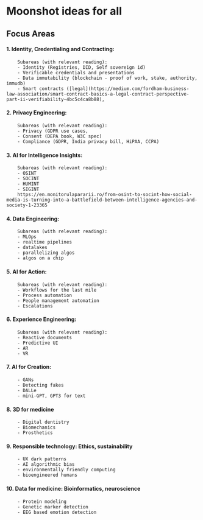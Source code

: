 # Moonshot ideas for all

## Focus Areas 


#### 1. Identity, Credentialing and Contracting: 
        
        Subareas (with relevant reading):
        - Identity (Registries, DID, Self sovereign id)
        - Verificable credentials and presentations
        - Data immutability (blockchain - proof of work, stake, authority, immudb)
        - Smart contracts ([legal](https://medium.com/fordham-business-law-association/smart-contract-basics-a-legal-contract-perspective-part-ii-verifiability-4bc5c4ca8b88), 
        

#### 2. Privacy Engineering: 
        
        Subareas (with relevant reading): 
        - Privacy (GDPR use cases, 
        - Consent (DEPA book, W3C spec)
        - Compliance (GDPR, India privacy bill, HiPAA, CCPA)
        
#### 3. AI for Intelligence Insights: 

        Subareas (with relevant reading):
        - OSINT
        - SOCINT
        - HUMINT
        - SIGINT
        https://en.monitorulapararii.ro/from-osint-to-socint-how-social-media-is-turning-into-a-battlefield-between-intelligence-agencies-and-society-1-23365

#### 4. Data Engineering: 
        
        Subareas (with relevant reading):
        - MLOps
        - realtime pipelines
        - datalakes
        - parallelizing algos
        - algos on a chip

#### 5. AI for Action: 
        
        Subareas (with relevant reading):
        - Workflows for the last mile
        - Process automation
        - People management automation
        - Escalations

#### 6. Experience Engineering: 
        Subareas (with relevant reading):
        - Reactive documents
        - Predictive UI 
        - AR
        - VR

#### 7. AI for Creation: 
        - GANs
        - Detecting fakes
        - DALLe
        - mini-GPT, GPT3 for text

#### 8. 3D for medicine
        - Digital dentistry
        - Biomechanics
        - Prosthetics
        
#### 9. Responsible technology: Ethics, sustainability
        - UX dark patterns
        - AI algorithmic bias
        - environmentally friendly computing
        - bioengineered humans
        
#### 10. Data for medicine: Bioinformatics, neuroscience
        - Protein modeling
        - Genetic marker detection
        - EEG based emotion detection
        


